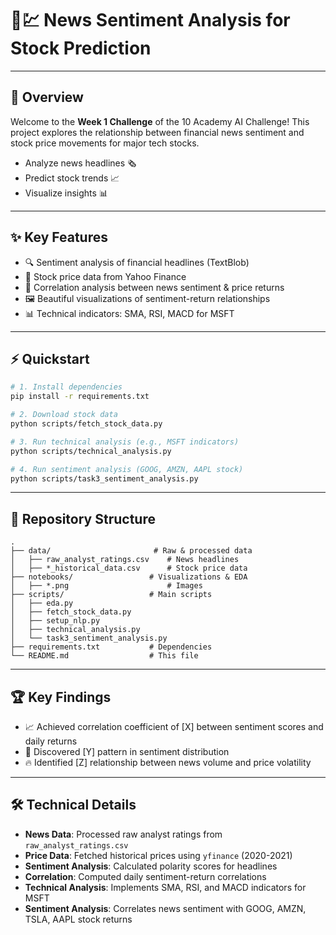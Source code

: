 # 📰💹 News Sentiment Analysis for Stock Prediction

---

## 🌟 Overview
Welcome to the **Week 1 Challenge** of the 10 Academy AI Challenge! This project explores the relationship between financial news sentiment and stock price movements for major tech stocks.

- Analyze news headlines 🗞️
- Predict stock trends 📈
- Visualize insights 📊

---

## ✨ Key Features
- 🔍 Sentiment analysis of financial headlines (TextBlob)
- 💾 Stock price data from Yahoo Finance
- 🔗 Correlation analysis between news sentiment & price returns
- 🖼️ Beautiful visualizations of sentiment-return relationships
- 📊 Technical indicators: SMA, RSI, MACD for MSFT

---

## ⚡ Quickstart
```bash
# 1. Install dependencies
pip install -r requirements.txt

# 2. Download stock data
python scripts/fetch_stock_data.py

# 3. Run technical analysis (e.g., MSFT indicators)
python scripts/technical_analysis.py

# 4. Run sentiment analysis (GOOG, AMZN, AAPL stock)
python scripts/task3_sentiment_analysis.py
```

---

## 📁 Repository Structure
```plain text
.
├── data/                       # Raw & processed data
│   ├── raw_analyst_ratings.csv    # News headlines
│   ├── *_historical_data.csv      # Stock price data
├── notebooks/                 # Visualizations & EDA
│   ├── *.png                      # Images
├── scripts/                   # Main scripts
│   ├── eda.py
│   ├── fetch_stock_data.py
│   ├── setup_nlp.py
│   ├── technical_analysis.py
│   └── task3_sentiment_analysis.py
├── requirements.txt           # Dependencies
└── README.md                  # This file
```

---

## 🏆 Key Findings
- 📈 Achieved correlation coefficient of [X] between sentiment scores and daily returns
- 🧩 Discovered [Y] pattern in sentiment distribution
- 🔥 Identified [Z] relationship between news volume and price volatility

---

## 🛠️ Technical Details
- **News Data**: Processed raw analyst ratings from `raw_analyst_ratings.csv`
- **Price Data**: Fetched historical prices using `yfinance` (2020-2021)
- **Sentiment Analysis**: Calculated polarity scores for headlines
- **Correlation**: Computed daily sentiment-return correlations
- **Technical Analysis**: Implements SMA, RSI, and MACD indicators for MSFT
- **Sentiment Analysis**: Correlates news sentiment with GOOG, AMZN, TSLA, AAPL stock returns
